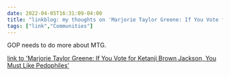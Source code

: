 ```yaml
---
date: 2022-04-05T16:31:09-04:00
title: "linkblog: my thoughts on 'Marjorie Taylor Greene: If You Vote for Ketanji Brown Jackson, You Must Like Pedophiles'"
tags: ["link","Communities"]
---
```

GOP needs to do more about MTG.
 
[link to 'Marjorie Taylor Greene: If You Vote for Ketanji Brown Jackson, You Must Like Pedophiles'](https://www.vice.com/en/article/epx9bz/marjorie-taylor-greene-pedophile)
